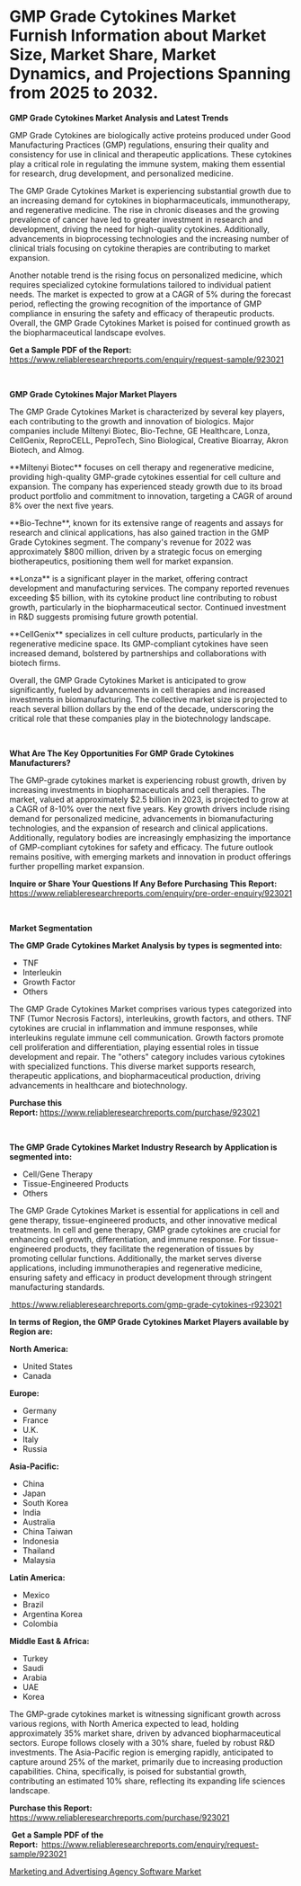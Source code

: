 <p><h1>GMP Grade Cytokines Market Furnish Information about Market Size, Market Share, Market Dynamics, and Projections Spanning from 2025 to 2032.</h1></p><p><strong>GMP Grade Cytokines Market Analysis and Latest Trends</strong></p>
<p><p>GMP Grade Cytokines are biologically active proteins produced under Good Manufacturing Practices (GMP) regulations, ensuring their quality and consistency for use in clinical and therapeutic applications. These cytokines play a critical role in regulating the immune system, making them essential for research, drug development, and personalized medicine.</p><p>The GMP Grade Cytokines Market is experiencing substantial growth due to an increasing demand for cytokines in biopharmaceuticals, immunotherapy, and regenerative medicine. The rise in chronic diseases and the growing prevalence of cancer have led to greater investment in research and development, driving the need for high-quality cytokines. Additionally, advancements in bioprocessing technologies and the increasing number of clinical trials focusing on cytokine therapies are contributing to market expansion.</p><p>Another notable trend is the rising focus on personalized medicine, which requires specialized cytokine formulations tailored to individual patient needs. The market is expected to grow at a CAGR of 5% during the forecast period, reflecting the growing recognition of the importance of GMP compliance in ensuring the safety and efficacy of therapeutic products. Overall, the GMP Grade Cytokines Market is poised for continued growth as the biopharmaceutical landscape evolves.</p></p>
<p><strong>Get a Sample PDF of the Report:&nbsp;</strong> <a href="https://www.reliableresearchreports.com/enquiry/request-sample/923021?utm_campaign=2243&utm_medium=2&utm_source=Github&utm_content=ia&utm_term=07032025&utm_id=gmp-grade-cytokines">https://www.reliableresearchreports.com/enquiry/request-sample/923021</a></p>
<p>&nbsp;</p>
<p><strong>GMP Grade Cytokines Major Market Players</strong></p>
<p><p>The GMP Grade Cytokines Market is characterized by several key players, each contributing to the growth and innovation of biologics. Major companies include Miltenyi Biotec, Bio-Techne, GE Healthcare, Lonza, CellGenix, ReproCELL, PeproTech, Sino Biological, Creative Bioarray, Akron Biotech, and Almog.</p><p>**Miltenyi Biotec** focuses on cell therapy and regenerative medicine, providing high-quality GMP-grade cytokines essential for cell culture and expansion. The company has experienced steady growth due to its broad product portfolio and commitment to innovation, targeting a CAGR of around 8% over the next five years.</p><p>**Bio-Techne**, known for its extensive range of reagents and assays for research and clinical applications, has also gained traction in the GMP Grade Cytokines segment. The company's revenue for 2022 was approximately $800 million, driven by a strategic focus on emerging biotherapeutics, positioning them well for market expansion.</p><p>**Lonza** is a significant player in the market, offering contract development and manufacturing services. The company reported revenues exceeding $5 billion, with its cytokine product line contributing to robust growth, particularly in the biopharmaceutical sector. Continued investment in R&D suggests promising future growth potential.</p><p>**CellGenix** specializes in cell culture products, particularly in the regenerative medicine space. Its GMP-compliant cytokines have seen increased demand, bolstered by partnerships and collaborations with biotech firms.</p><p>Overall, the GMP Grade Cytokines Market is anticipated to grow significantly, fueled by advancements in cell therapies and increased investments in biomanufacturing. The collective market size is projected to reach several billion dollars by the end of the decade, underscoring the critical role that these companies play in the biotechnology landscape.</p></p>
<p>&nbsp;</p>
<p><strong>What Are The Key Opportunities For GMP Grade Cytokines Manufacturers?</strong></p>
<p><p>The GMP-grade cytokines market is experiencing robust growth, driven by increasing investments in biopharmaceuticals and cell therapies. The market, valued at approximately $2.5 billion in 2023, is projected to grow at a CAGR of 8-10% over the next five years. Key growth drivers include rising demand for personalized medicine, advancements in biomanufacturing technologies, and the expansion of research and clinical applications. Additionally, regulatory bodies are increasingly emphasizing the importance of GMP-compliant cytokines for safety and efficacy. The future outlook remains positive, with emerging markets and innovation in product offerings further propelling market expansion.</p></p>
<p><strong>Inquire or Share Your Questions If Any Before Purchasing This Report:</strong> <a href="https://www.reliableresearchreports.com/enquiry/pre-order-enquiry/923021?utm_campaign=2243&utm_medium=2&utm_source=Github&utm_content=ia&utm_term=07032025&utm_id=gmp-grade-cytokines">https://www.reliableresearchreports.com/enquiry/pre-order-enquiry/923021</a></p>
<p>&nbsp;</p>
<p><strong>Market Segmentation</strong></p>
<p><strong>The GMP Grade Cytokines Market Analysis by types is segmented into:</strong></p>
<p><ul><li>TNF</li><li>Interleukin</li><li>Growth Factor</li><li>Others</li></ul></p>
<p><p>The GMP Grade Cytokines Market comprises various types categorized into TNF (Tumor Necrosis Factors), interleukins, growth factors, and others. TNF cytokines are crucial in inflammation and immune responses, while interleukins regulate immune cell communication. Growth factors promote cell proliferation and differentiation, playing essential roles in tissue development and repair. The "others" category includes various cytokines with specialized functions. This diverse market supports research, therapeutic applications, and biopharmaceutical production, driving advancements in healthcare and biotechnology.</p></p>
<p><strong>Purchase this Report:&nbsp;</strong><a href="https://www.reliableresearchreports.com/purchase/923021?utm_campaign=2243&utm_medium=2&utm_source=Github&utm_content=ia&utm_term=07032025&utm_id=gmp-grade-cytokines">https://www.reliableresearchreports.com/purchase/923021</a></p>
<p>&nbsp;</p>
<p><strong>The GMP Grade Cytokines Market Industry Research by Application is segmented into:</strong></p>
<p><ul><li>Cell/Gene Therapy</li><li>Tissue-Engineered Products</li><li>Others</li></ul></p>
<p><p>The GMP Grade Cytokines Market is essential for applications in cell and gene therapy, tissue-engineered products, and other innovative medical treatments. In cell and gene therapy, GMP grade cytokines are crucial for enhancing cell growth, differentiation, and immune response. For tissue-engineered products, they facilitate the regeneration of tissues by promoting cellular functions. Additionally, the market serves diverse applications, including immunotherapies and regenerative medicine, ensuring safety and efficacy in product development through stringent manufacturing standards.</p></p>
<p><a href="https://www.reliableresearchreports.com/gmp-grade-cytokines-r923021?utm_campaign=2243&utm_medium=2&utm_source=Github&utm_content=ia&utm_term=07032025&utm_id=gmp-grade-cytokines">&nbsp;https://www.reliableresearchreports.com/gmp-grade-cytokines-r923021</a></p>
<p><strong>In terms of Region, the GMP Grade Cytokines Market Players available by Region are:</strong></p>
<p>
    <p> <strong> North America: </strong>
        <ul>
            <li>United States</li>
            <li>Canada</li>
        </ul>
        </p> 
    <p> <strong> Europe: </strong>
        <ul>
            <li>Germany</li>
            <li>France</li>
            <li>U.K.</li>
            <li>Italy</li>
            <li>Russia</li>
        </ul>
        </p> 
    <p> <strong> Asia-Pacific: </strong>
        <ul>
            <li>China</li>
            <li>Japan</li>
            <li>South Korea</li>
            <li>India</li>
            <li>Australia</li>
            <li>China Taiwan</li>
            <li>Indonesia</li>
            <li>Thailand</li>
            <li>Malaysia</li>
        </ul>
        </p> 
    <p> <strong> Latin America: </strong>
        <ul>
            <li>Mexico</li>
            <li>Brazil</li>
            <li>Argentina Korea</li>
            <li>Colombia</li>
        </ul>
        </p> 
    <p> <strong> Middle East & Africa: </strong>
        <ul>
            <li>Turkey</li>
            <li>Saudi</li>
            <li>Arabia</li>
            <li>UAE</li>
            <li>Korea</li>
        </ul>
    </p>
    </p>
<p><p>The GMP-grade cytokines market is witnessing significant growth across various regions, with North America expected to lead, holding approximately 35% market share, driven by advanced biopharmaceutical sectors. Europe follows closely with a 30% share, fueled by robust R&D investments. The Asia-Pacific region is emerging rapidly, anticipated to capture around 25% of the market, primarily due to increasing production capabilities. China, specifically, is poised for substantial growth, contributing an estimated 10% share, reflecting its expanding life sciences landscape.</p></p>
<p><strong>Purchase this Report: </strong><a href="https://www.reliableresearchreports.com/purchase/923021?utm_campaign=2243&utm_medium=2&utm_source=Github&utm_content=ia&utm_term=07032025&utm_id=gmp-grade-cytokines">https://www.reliableresearchreports.com/purchase/923021</a></p>
<p>&nbsp;<strong>Get a Sample PDF of the Report:&nbsp;&nbsp;</strong><a href="https://www.reliableresearchreports.com/enquiry/request-sample/923021?utm_campaign=2243&utm_medium=2&utm_source=Github&utm_content=ia&utm_term=07032025&utm_id=gmp-grade-cytokines">https://www.reliableresearchreports.com/enquiry/request-sample/923021</a></p>
<p><strong></strong></p>
<p><p><a href="https://github.com/jerhoskinson197676/Market-Research-Report-List-1/blob/main/marketing-and-advertising-agency-software-market.md?utm_campaign=2243&utm_medium=2&utm_source=Github&utm_content=ia&utm_term=07032025&utm_id=gmp-grade-cytokines">Marketing and Advertising Agency Software Market</a></p></p>